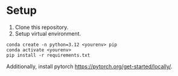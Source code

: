 # Setup
1. Clone this repository.
2. Setup virtual environment.
```
conda create -n python=3.12 <yourenv> pip
conda activate <yourenv>
pip install -r requirements.txt
```
Additionally, install pytorch https://pytorch.org/get-started/locally/.
